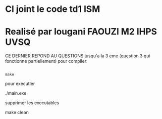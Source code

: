 # CI joint le code td1 ISM 
# Realisé par lougani FAOUZI M2 IHPS UVSQ

CE DERNIER REPOND AU QUESTIONS jusqu'a la 3 eme (question 3 qui fonctionne partiellement) 
pour compiler:
```

make

```
pour executler 

./main.exe

supprimer les executables 

make clean 



